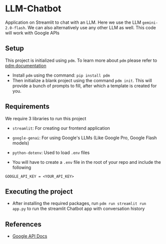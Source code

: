 # LLM-Chatbot

Application on Streamlit to chat with an LLM.
Here we use the LLM `gemini-2.0-flash`.
We can also alternatively use any other LLM as well. This code will work with Google APIs

## Setup

This project is initialized using `pdm`. To learn more about `pdm` please refer to [pdm documentation](https://pdm-project.org/en/latest/)

- Install `pdm` using the command: `pip install pdm`
- Then initialize a blank project using the command `pdm init`. This will provide a bunch of prompts to fill, after which a template is created for you.


## Requirements

We require 3 libraries to run this project
- `streamlit`: For creating our frontend application
- `google-genai`: For using Google's LLMs (Like Google Pro, Google Flash models)
- `python-dotenv`: Used to load `.env` files

- You will have to create a `.env` file in the root of your repo and include the following

`GOOGLE_API_KEY = <YOUR_API_KEY>`

## Executing the project

- After installing the required packages, run `pdm run streamlit run app.py` to run the streamlit Chatbot app with conversation history

## References

- [Google API Docs](https://ai.google.dev/gemini-api/docs/document-processing?lang=python)